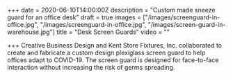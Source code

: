 +++
date = 2020-06-10T14:00:00Z
description = "Custom made sneeze guard for an office desk"
draft = true
images = ["/images/screenguard-in-office.jpg", "/images/screenguard-in-office.jpg", "/images/screen-guard-in-warehouse.jpg"]
title = "Desk Screen Guards"
video = ""

+++
Creative Business Design and Kent Store Fixtures, Inc. collaborated to create and fabricate a custom design plexiglass screen guard to help offices adapt to COVID-19. The screen guard is designed for face-to-face interaction without increasing the risk of germs spreading.